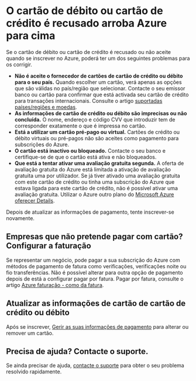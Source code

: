<properties
    pageTitle="Cartão de débito ou cartão de crédito recusou arroba o | Microsoft Azure"
    description="Saiba como resolver problemas quando o seu cartão de crédito ou débito é recusado quando tenta inscrever-se no Azure."
    services=""
    documentationCenter=""
    authors="JiangChen79"
    manager="mbaldwin"
    editor=""
    tags="billing,top-support-issue"
    keywords="cartão de crédito recusado, o cartão de débito recusado, o cartão de crédito tiver sido recusado, não atender o cartão de crédito"/>

<tags
    ms.service="billing"
    ms.workload="na"
    ms.tgt_pltfrm="ibiza"
    ms.devlang="na"
    ms.topic="article"
    ms.date="10/19/2016"
    ms.author="cjiang"/>

# <a name="your-debit-card-or-credit-card-is-declined-at-azure-sign-up"></a>O cartão de débito ou cartão de crédito é recusado arroba Azure para cima

Se o cartão de débito ou cartão de crédito é recusado ou não aceite quando se inscrever no Azure, poderá ter um dos seguintes problemas para os corrigir.

- **Não é aceite o fornecedor de cartões de cartão de crédito ou débito para o seu país.** Quando escolher um cartão, verá apenas as opções que são válidas no país/região que selecionar. Contacte o seu emissor banco ou cartão para confirmar que está activada seu cartão de crédito para transações internacionais. Consulte o artigo [suportadas países/regiões e moedas](billing-countries-and-currencies.md).
- **As informações de cartão de crédito ou débito são imprecisas ou não concluída.** O nome, endereço e código CVV que introduzir tem de corresponder exatamente o que é impressa no cartão.
- **Está a utilizar um cartão pré-pago ou virtual.** Cartões de crédito ou débito virtuais ou pré-pagos não são aceites como pagamento para subscrições do Azure.
- **O cartão está inactivo ou bloqueado.** Contacte o seu banco e certifique-se de que o cartão está ativa e não bloqueados.
- **Que está a tentar ativar uma avaliação gratuita segunda.** A oferta de avaliação gratuita do Azure está limitada a ativação de avaliação gratuita uma por utilizador. Se já tiver ativado uma avaliação gratuita com este cartão de crédito ou tinha uma subscrição do Azure que estava ligada para este cartão de crédito, não é possível ativar uma avaliação gratuita. Utilizar o Azure outro plano do [Microsoft Azure oferecer Details](https://azure.microsoft.com/support/legal/offer-details/). 
 
Depois de atualizar as informações de pagamento, tente inscrever-se novamente.

## <a name="business-that-doesnt-want-to-pay-by-card-set-up-invoicing"></a>Empresas que não pretende pagar com cartão? Configurar a faturação

Se representar um negócio, pode pagar a sua subscrição do Azure com métodos de pagamento de fatura como verificações, verificações noite ou fio transferências. Não é possível alterar para outra opção de pagamento depois de está a configurar pagar por fatura. Pagar por fatura, consulte o artigo [Azure faturação - como da fatura](https://azure.microsoft.com/pricing/invoicing/).

## <a name="update-your-credit-card-or-debit-card-information"></a>Atualizar as informações de cartão de cartão de crédito ou débito

Após se inscrever, [Gerir as suas informações de pagamento](billing-how-to-change-credit-card.md) para alterar ou remover um cartão. 

## <a name="need-help-contact-support"></a>Precisa de ajuda? Contacte o suporte. 

Se ainda precisar de ajuda, [contacte o suporte](https://portal.azure.com/?#blade/Microsoft_Azure_Support/HelpAndSupportBlade) para obter o seu problema resolvido rapidamente. 